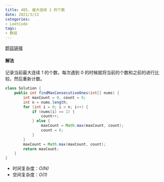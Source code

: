 ```yaml
---
title: 485. 最大连续 1 的个数
date: 2021/3/13
categories:
- LeetCode
tags:
- 数组
---
```


[题目链接](https://leetcode-cn.com/problems/max-consecutive-ones/)

#### 解法

记录当前最大连续 1 的个数，每次遇到 0 的时候就将当前的个数和之前的进行比较，然后重新计数。

```java
class Solution {
    public int findMaxConsecutiveOnes(int[] nums) {
        int maxCount = 0, count = 0;
        int n = nums.length;
        for (int i = 0; i < n; i++) {
            if (nums[i] == 1) {
                count++;
            } else {
                maxCount = Math.max(maxCount, count);
                count = 0;
            }
        }
        maxCount = Math.max(maxCount, count);
        return maxCount;
    }
}
```

- 时间复杂度：*O(N)*
- 空间复杂度：*O(1)*
